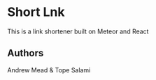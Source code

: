 # Short Lnk

This is a link shortener built on Meteor and React

## Authors

Andrew Mead & Tope Salami